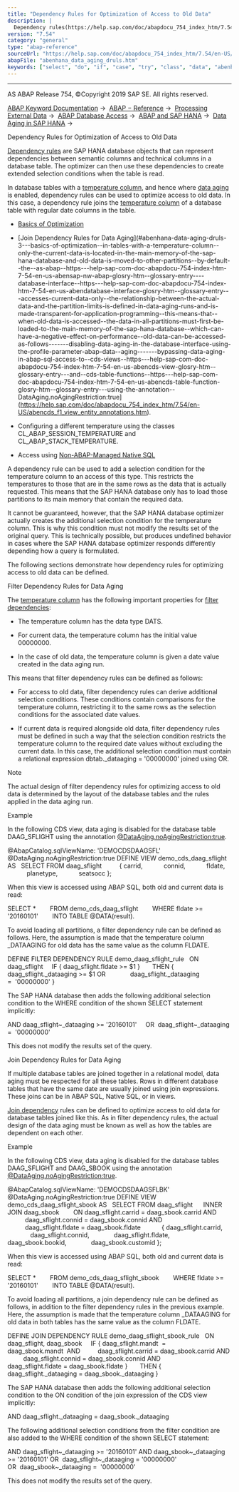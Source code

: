```yaml
---
title: "Dependency Rules for Optimization of Access to Old Data"
description: |
  Dependency rules(https://help.sap.com/doc/abapdocu_754_index_htm/7.54/en-US/abenddic_dependency_rules.htm) are SAP HANA database objects that can represent dependencies between semantic columns and technical columns in a database table. The optimizer can then use these dependencies to create exten
version: "7.54"
category: "general"
type: "abap-reference"
sourceUrl: "https://help.sap.com/doc/abapdocu_754_index_htm/7.54/en-US/abenhana_data_aging_druls.htm"
abapFile: "abenhana_data_aging_druls.htm"
keywords: ["select", "do", "if", "case", "try", "class", "data", "abenhana", "aging", "druls"]
---
```


* * *

AS ABAP Release 754, ©Copyright 2019 SAP SE. All rights reserved.

[ABAP Keyword Documentation](https://help.sap.com/doc/abapdocu_754_index_htm/7.54/en-US/abenabap.htm) →  [ABAP − Reference](https://help.sap.com/doc/abapdocu_754_index_htm/7.54/en-US/abenabap_reference.htm) →  [Processing External Data](https://help.sap.com/doc/abapdocu_754_index_htm/7.54/en-US/abenabap_language_external_data.htm) →  [ABAP Database Access](https://help.sap.com/doc/abapdocu_754_index_htm/7.54/en-US/abenabap_sql.htm) →  [ABAP and SAP HANA](https://help.sap.com/doc/abapdocu_754_index_htm/7.54/en-US/abenabap_hana.htm) →  [Data Aging in SAP HANA](https://help.sap.com/doc/abapdocu_754_index_htm/7.54/en-US/abenhana_data_aging.htm) → 

Dependency Rules for Optimization of Access to Old Data

[Dependency rules](https://help.sap.com/doc/abapdocu_754_index_htm/7.54/en-US/abenddic_dependency_rules.htm) are SAP HANA database objects that can represent dependencies between semantic columns and technical columns in a database table. The optimizer can then use these dependencies to create extended selection conditions when the table is read.

In database tables with a [temperature column](https://help.sap.com/doc/abapdocu_754_index_htm/7.54/en-US/abendata_aging_glosry.htm "Glossary Entry"), and hence where [data aging](https://help.sap.com/doc/abapdocu_754_index_htm/7.54/en-US/abentemperature_column_glosry.htm "Glossary Entry") is enabled, dependency rules can be used to optimize access to old data. In this case, a dependency rule joins the [temperature column](https://help.sap.com/doc/abapdocu_754_index_htm/7.54/en-US/abentemperature_column_glosry.htm "Glossary Entry") of a database table with regular date columns in the table.

-   [Basics of Optimization](#abenhana-data-aging-druls-1--------filter-dependency-rules-for-data-aging---@ITOC@@ABENHANA_DATA_AGING_DRULS_2)

-   [Join Dependency Rules for Data Aging](#abenhana-data-aging-druls-3---basics-of-optimization--in-tables-with-a-temperature-column--only-the-current-data-is-located-in-the-main-memory-of-the-sap-hana-database-and-old-data-is-moved-to-other-partitions--by-default--the--as-abap--https---help-sap-com-doc-abapdocu-754-index-htm-7-54-en-us-abensap-nw-abap-glosry-htm--glossary-entry----database-interface--https---help-sap-com-doc-abapdocu-754-index-htm-7-54-en-us-abendatabase-interface-glosry-htm--glossary-entry---accesses-current-data-only--the-relationship-between-the-actual-data-and-the-partition-limits-is-defined-in-data-aging-runs-and-is-made-transparent-for-application-programming--this-means-that--when-old-data-is-accessed--the-data-in-all-partitions-must-first-be-loaded-to-the-main-memory-of-the-sap-hana-database--which-can-have-a-negative-effect-on-performance--old-data-can-be-accessed-as-follows-------disabling-data-aging-in-the-database-interface-using-the-profile-parameter-abap-data--aging-------bypassing-data-aging-in-abap-sql-access-to--cds-views--https---help-sap-com-doc-abapdocu-754-index-htm-7-54-en-us-abencds-view-glosry-htm--glossary-entry---and--cds-table-functions--https---help-sap-com-doc-abapdocu-754-index-htm-7-54-en-us-abencds-table-function-glosry-htm--glossary-entry---using-the-annotation--DataAging.noAgingRestriction:true](https://help.sap.com/doc/abapdocu_754_index_htm/7.54/en-US/abencds_f1_view_entity_annotations.htm).

-   Configuring a different temperature using the classes CL\_ABAP\_SESSION\_TEMPERATURE and CL\_ABAP\_STACK\_TEMPERATURE.

-   Access using [Non-ABAP-Managed Native SQL](https://help.sap.com/doc/abapdocu_754_index_htm/7.54/en-US/abenabap_managed_db_objects_nsql.htm)

A dependency rule can be used to add a selection condition for the temperature column to an access of this type. This restricts the temperatures to those that are in the same rows as the data that is actually requested. This means that the SAP HANA database only has to load those partitions to its main memory that contain the required data.

It cannot be guaranteed, however, that the SAP HANA database optimizer actually creates the additional selection condition for the temperature column. This is why this condition must not modify the results set of the original query. This is technically possible, but produces undefined behavior in cases where the SAP HANA database optimizer responds differently depending how a query is formulated.

The following sections demonstrate how dependency rules for optimizing access to old data can be defined.

Filter Dependency Rules for Data Aging

The [temperature column](https://help.sap.com/doc/abapdocu_754_index_htm/7.54/en-US/abentemperature_column_glosry.htm "Glossary Entry") has the following important properties for [filter dependencies](https://help.sap.com/doc/abapdocu_754_index_htm/7.54/en-US/abenddicddl_define_filter_drul.htm):

-   The temperature column has the data type DATS.

-   For current data, the temperature column has the initial value 00000000.

-   In the case of old data, the temperature column is given a date value created in the data aging run.

This means that filter dependency rules can be defined as follows:

-   For access to old data, filter dependency rules can derive additional selection conditions. These conditions contain comparisons for the temperature column, restricting it to the same rows as the selection conditions for the associated date values.

-   If current data is required alongside old data, filter dependency rules must be defined in such a way that the selection condition restricts the temperature column to the required date values without excluding the current data. In this case, the additional selection condition must contain a relational expression dbtab.\_dataaging = '00000000' joined using OR.

Note

The actual design of filter dependency rules for optimizing access to old data is determined by the layout of the database tables and the rules applied in the data aging run.

Example

In the following CDS view, data aging is disabled for the database table DAAG\_SFLIGHT using the annotation [@DataAging.noAgingRestriction:true](https://help.sap.com/doc/abapdocu_754_index_htm/7.54/en-US/abencds_f1_view_entity_annotations.htm).

@AbapCatalog.sqlViewName: 'DEMOCDSDAAGSFL'
@DataAging.noAgingRestriction:true
DEFINE VIEW demo\_cds\_daag\_sflight AS
  SELECT FROM daag\_sflight
         { carrid,
           connid,
           fldate,
           planetype,
           seatsocc };

When this view is accessed using ABAP SQL, both old and current data is read:

SELECT \*
       FROM demo\_cds\_daag\_sflight
       WHERE fldate >= '20160101'
       INTO TABLE @DATA(result).

To avoid loading all partitions, a filter dependency rule can be defined as follows. Here, the assumption is made that the temperature column \_DATAAGING for old data has the same value as the column FLDATE.

DEFINE FILTER DEPENDENCY RULE demo\_daag\_sflight\_rule
  ON daag\_sflight
    IF { daag\_sflight.fldate >= $1 }
      THEN { daag\_sflight.\_dataaging >= $1 OR
             daag\_sflight.\_dataaging =  '00000000' }

The SAP HANA database then adds the following additional selection condition to the WHERE condition of the shown SELECT statement implicitly:

AND daag\_sflight~\_dataaging >= '20160101'
    OR  daag\_sflight~\_dataaging =  '00000000'

This does not modify the results set of the query.

Join Dependency Rules for Data Aging

If multiple database tables are joined together in a relational model, data aging must be respected for all these tables. Rows in different database tables that have the same date are usually joined using join expressions. These joins can be in ABAP SQL, Native SQL, or in views.

[Join dependency](https://help.sap.com/doc/abapdocu_754_index_htm/7.54/en-US/abenddicddl_define_join_drul.htm) rules can be defined to optimize access to old data for database tables joined like this. As in filter dependency rules, the actual design of the data aging must be known as well as how the tables are dependent on each other.

Example

In the following CDS view, data aging is disabled for the database tables DAAG\_SFLIGHT and DAAG\_SBOOK using the annotation [@DataAging.noAgingRestriction:true](https://help.sap.com/doc/abapdocu_754_index_htm/7.54/en-US/abencds_f1_view_entity_annotations.htm).

@AbapCatalog.sqlViewName: 'DEMOCDSDAAGSFLBK'
@DataAging.noAgingRestriction:true
DEFINE VIEW demo\_cds\_daag\_sflight\_sbook AS
  SELECT FROM daag\_sflight
     INNER JOIN daag\_sbook
       ON daag\_sflight.carrid = daag\_sbook.carrid AND
          daag\_sflight.connid = daag\_sbook.connid AND
          daag\_sflight.fldate = daag\_sbook.fldate
           { daag\_sflight.carrid,
             daag\_sflight.connid,
             daag\_sflight.fldate,
             daag\_sbook.bookid,
             daag\_sbook.customid };

When this view is accessed using ABAP SQL, both old and current data is read:

SELECT \*
       FROM demo\_cds\_daag\_sflight\_sbook
       WHERE fldate >= '20160101'
       INTO TABLE @DATA(result).

To avoid loading all partitions, a join dependency rule can be defined as follows, in addition to the filter dependency rules in the previous example. Here, the assumption is made that the temperature column \_DATAAGING for old data in both tables has the same value as the column FLDATE.

DEFINE JOIN DEPENDENCY RULE demo\_daag\_sflight\_sbook\_rule
  ON daag\_sflight, daag\_sbook
    IF { daag\_sflight.mandt  = daag\_sbook.mandt  AND
         daag\_sflight.carrid = daag\_sbook.carrid AND
         daag\_sflight.connid = daag\_sbook.connid AND
         daag\_sflight.fldate = daag\_sbook.fldate }
      THEN { daag\_sflight.\_dataaging = daag\_sbook.\_dataaging }

The SAP HANA database then adds the following additional selection condition to the ON condition of the join expression of the CDS view implicitly:

AND daag\_sflight.\_dataaging = daag\_sbook.\_dataaging

The following additional selection conditions from the filter condition are also added to the WHERE condition of the shown SELECT statement:

AND daag\_sflight~\_dataaging >= '20160101'
AND daag\_sbook~\_dataaging >= '20160101'
OR  daag\_sflight~\_dataaging = '00000000'
OR  daag\_sbook~\_dataaging =  '00000000'

This does not modify the results set of the query.